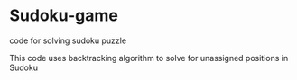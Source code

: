 # Sudoku-game
code for solving sudoku puzzle

This code uses backtracking algorithm to solve for unassigned positions in Sudoku
